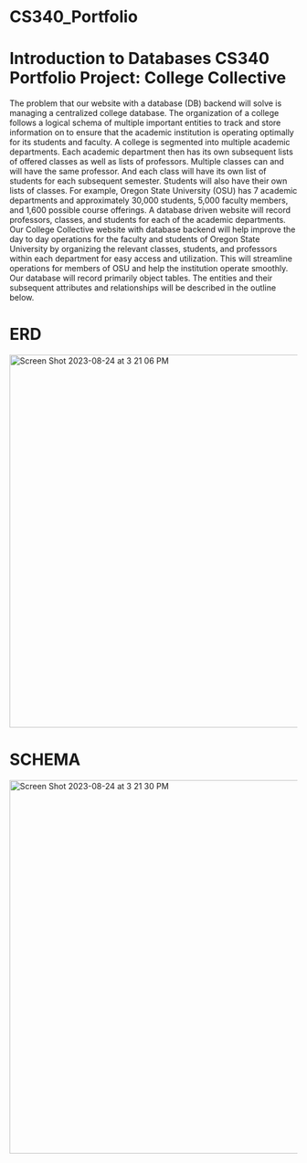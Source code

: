 # CS340_Portfolio
# Introduction to Databases CS340 Portfolio Project: College Collective


The problem that our website with a database (DB) backend will solve is managing a centralized college database. The organization of a college follows a logical schema of multiple important entities to track and store information on to ensure that the academic institution is operating optimally for its students and faculty. A college is segmented into multiple academic departments. Each academic department then has its own subsequent lists of offered classes as well as lists of professors. Multiple classes can and will have the same professor. And each class will have its own list of students for each subsequent semester. Students will also have their own lists of classes. For example, Oregon State University (OSU) has 7 academic departments and approximately 30,000 students, 5,000 faculty members, and 1,600 possible course offerings. A database driven website will record professors, classes, and students for each of the academic departments. Our College Collective website with database backend will help improve the day to day operations for the faculty and students of Oregon State University by organizing the relevant classes, students, and professors within each department for easy access and utilization. This will streamline operations for members of OSU and help the institution operate smoothly. Our database will record primarily object tables. The entities and their subsequent attributes and relationships will be described in the outline below.


# ERD
<img width="653" alt="Screen Shot 2023-08-24 at 3 21 06 PM" src="https://github.com/aaronanderson7/CS340_Portfolio/assets/107898465/5d56b5e3-262c-4d2c-8fc8-90b90ed815bd">

# SCHEMA
<img width="654" alt="Screen Shot 2023-08-24 at 3 21 30 PM" src="https://github.com/aaronanderson7/CS340_Portfolio/assets/107898465/44006385-a457-45cf-aaf2-8c61f4743c71">
